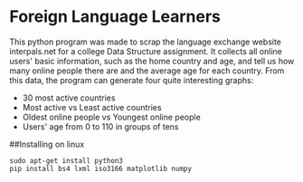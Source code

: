 # Foreign Language Learners




This python program was made to scrap the language exchange website interpals.net for a college Data Structure assignment.
It collects all online users' basic information, such as the home country and age,
and tell us how many online people there are and the average age for each country.
From this data, the program can generate four quite interesting graphs:

- 30 most active countries
- Most active vs Least active countries
- Oldest online people vs Youngest online people
- Users' age from 0 to 110 in groups of tens

##Installing on linux

```
sudo apt-get install python3
pip install bs4 lxml iso3166 matplotlib numpy

```
